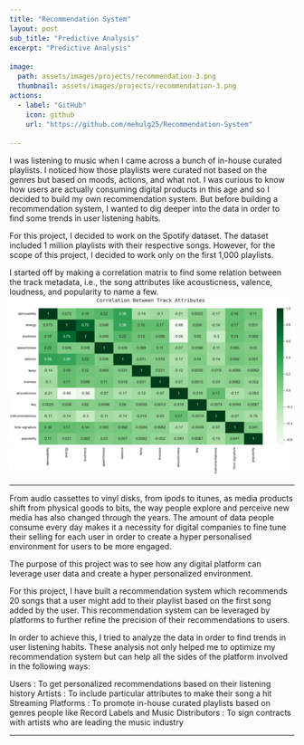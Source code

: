 ```yaml
---
title: "Recommendation System"
layout: post
sub_title: "Predictive Analysis"
excerpt: "Predictive Analysis"

image: 
  path: assets/images/projects/recommendation-3.png
  thumbnail: assets/images/projects/recommendation-3.png
actions:
  - label: "GitHub"
    icon: github
    url: "https://github.com/mehulg25/Recommendation-System"

---
```

I was listening to music when I came across a bunch of in-house curated playlists. I noticed how those playlists were curated not based on the genres but based on moods, actions, and what not. 
I was curious to know how users are actually consuming digital products in this age and so I decided to build my own recommendation system. But before building a recommendation system, I wanted to dig deeper into the data in order to find some trends in user listening habits. 

For this project, I decided to work on the Spotify dataset. The dataset included 1 million playlists with their respective songs. However, for the scope of this project, I decided to work only on the first 1,000 playlists.

I started off by making a correlation matrix to find some relation between the track metadata, i.e., the song attributes like acousticness, valence, loudness, and popularity to name a few. 
![correlation-matrix](assets/images/projects/spotify-corr.png)


---

From audio cassettes to vinyl disks, from ipods to itunes, as media products shift from physical goods to bits, the way people explore and perceive new media has also changed through the years. The amount of data people consume every day makes it a necessity for digital companies to fine tune their selling for each user in order to create a hyper personalised environment for users to be more engaged.

The purpose of this project was to see how any digital platform can leverage user data and create a hyper personalized environment. 

For this project, I have built a recommendation system which recommends 20 songs that a user might add to their playlist based on the first song added by the user. This recommendation system can be leveraged by platforms to further refine the precision of their recommendations to users.

In order to achieve this, I tried to analyze the data in order to find trends in user listening habits. These analysis not only helped me to optimize my recommendation system but can help all the sides of the platform involved in the following ways:

Users : To get personalized recommendations based on their listening history
Artists : To include particular attributes to make their song a hit
Streaming Platforms : To promote in-house curated playlists based on genres people like
Record Labels and Music Distributors : To sign contracts with artists who are leading the music industry

---

